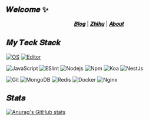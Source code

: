 
##  𝑾𝒆𝒍𝒄𝒐𝒎𝒆 ✨


<p align="center">
  <strong><a href="">𝑩𝒍𝒐𝒈</a></strong> |
  <strong><a href="">𝒁𝒉𝒊𝒉𝒖</a></strong> |
  <strong><a href="">𝑨𝒃𝒐𝒖𝒕</a></strong>  
</p>

## 𝑴𝒚 𝑻𝒆𝒄𝒌 𝑺𝒕𝒂𝒄𝒌
[![OS](https://img.shields.io/badge/OS-macOS-informational?style=flat&logo=apple&logoColor=white)](https://en.wikipedia.org/wiki/MacOS)
[![Editor](https://img.shields.io/badge/Editor-VSCode-blue?style=flat&logo=visual-studio-code&logoColor=white)](https://code.visualstudio.com/)

![JavaScript](https://img.shields.io/badge/-JavaScript-%23F7DF1C?style=flat-square&logo=javascript&logoColor=000000&labelColor=%23F7DF1C&color=%23FFCE5A)
![ESlint](https://img.shields.io/badge/-ESLint-%234B32C3?style=flat-square&logo=eslint)
![Nodejs](https://img.shields.io/badge/-Nodejs-43853d?style=flat-square&logo=Node.js&logoColor=white)
![Npm](https://img.shields.io/badge/-NPM-CB3837?style=flat-square&logo=npm&logoColor=white)
![Koa](https://img.shields.io/badge/-Koa-lightgrey?style=flat-square&logo=koa&logoColor=white)
![NestJs](https://img.shields.io/badge/-NestJs-CE3951?style=flat-square&logo=nestjs&logoColor=white)

![Git](https://img.shields.io/badge/-Git-%23F05032?style=flat-square&logo=git&logoColor=%23ffffff)
![MongoDB](https://img.shields.io/badge/-MongoDB-13aa52?style=flat-square&logo=mongodb&logoColor=white)
![Redis](https://img.shields.io/badge/-Redis-963029?style=flat-square&logo=redis&logoColor=white)
![Docker](https://img.shields.io/badge/-Docker-46a2f1?style=flat-square&logo=docker&logoColor=white)
![Nginx](https://img.shields.io/badge/-Nginx-43972A?style=flat-square&logo=nginx&logoColor=white)




## 𝑺𝒕𝒂𝒕𝒔

<!-- [![Anurag's GitHub stats](https://github-readme-stats.vercel.app/api?username=qiuxiaori&show_icons=true&theme=monokai)](https://github.com/anuraghazra/github-readme-stats)
[![Anurag's GitHub stats](https://github-readme-stats.vercel.app/api?username=qiuxiaori&show_icons=true&theme=dark)](https://github.com/anuraghazra/github-readme-stats)
[![Anurag's GitHub stats](https://github-readme-stats.vercel.app/api?username=qiuxiaori&show_icons=true&theme=radical)](https://github.com/anuraghazra/github-readme-stats)
[![Anurag's GitHub stats](https://github-readme-stats.vercel.app/api?username=qiuxiaori&show_icons=true&theme=merko)](https://github.com/anuraghazra/github-readme-stats) -->
[![Anurag's GitHub stats](https://github-readme-stats.vercel.app/api?username=qiuxiaori&show_icons=true&theme=gruvbox)](https://github.com/anuraghazra/github-readme-stats)
<!-- [![Anurag's GitHub stats](https://github-readme-stats.vercel.app/api?username=qiuxiaori&show_icons=true&theme=tokyonight)](https://github.com/anuraghazra/github-readme-stats) -->
<!-- [![Anurag's GitHub stats](https://github-readme-stats.vercel.app/api?username=qiuxiaori&show_icons=true&theme=onedark)](https://github.com/anuraghazra/github-readme-stats) -->
<!-- [![Anurag's GitHub stats](https://github-readme-stats.vercel.app/api?username=qiuxiaori&show_icons=true&theme=cobalt)](https://github.com/anuraghazra/github-readme-stats)
[![Anurag's GitHub stats](https://github-readme-stats.vercel.app/api?username=qiuxiaori&show_icons=true&theme=synthwave)](https://github.com/anuraghazra/github-readme-stats)
[![Anurag's GitHub stats](https://github-readme-stats.vercel.app/api?username=qiuxiaori&show_icons=true&theme=highcontrast)](https://github.com/anuraghazra/github-readme-stats)
[![Anurag's GitHub stats](https://github-readme-stats.vercel.app/api?username=qiuxiaori&show_icons=true&theme=dracula)](https://github.com/anuraghazra/github-readme-stats) -->


